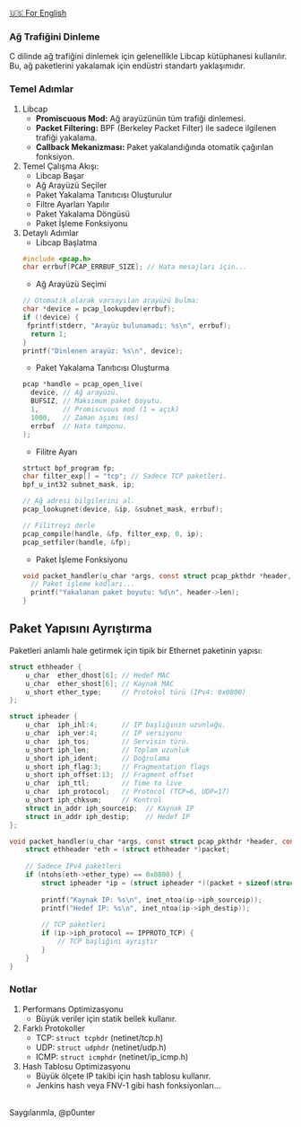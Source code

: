 <a href="https://github.com/trycatchh/protecton_defender/blob/documents/English/Listen%20Network%20Traffic.md">🇺🇸 For English</a>

### Ağ Trafiğini Dinleme
C dilinde ağ trafiğini dinlemek için gelenellikle Libcap kütüphanesi kullanılır. Bu, ağ paketlerini yakalamak için endüstri standartı yaklaşımıdır.

### Temel Adımlar
1. Libcap
   - **Promiscuous Mod:** Ağ arayüzünün tüm trafiği dinlemesi.
   - **Packet Filtering:** BPF (Berkeley Packet Filter) ile sadece ilgilenen trafiği yakalama.
   - **Callback Mekanizması:** Paket yakalandığında otomatik çağırılan fonksiyon.
2. Temel Çalışma Akışı:
   - Libcap Başar
   - Ağ Arayüzü Seçiler
   - Paket Yakalama Tanıtıcısı Oluşturulur
   - Filtre Ayarları Yapılır
   - Paket Yakalama Döngüsü
   - Paket İşleme Fonksiyonu
3. Detaylı Adımlar
   - Libcap Başlatma
   ```c
   #include <pcap.h>
   char errbuf[PCAP_ERRBUF_SIZE]; // Hata mesajları için...
   ```
   - Ağ Arayüzü Seçimi
   ```c
   // Otomatik olarak varsayılan arayüzü bulma:
   char *device = pcap_lookupdev(errbuf);
   if (!device) {
    fprintf(stderr, "Arayüz bulunamadı: %s\n", errbuf);
     return 1;
   }
   printf("Dinlenen arayüz: %s\n", device); 
   ```
   - Paket Yakalama Tanıtıcısı Oluşturma
   ```c
   pcap *handle = pcap_open_live(
     device, // Ağ arayüzü.
     BUFSIZ, // Maksimum paket boyutu.
     1,      // Promiscuous mod (1 = açık)
     1000,   // Zaman aşımı (ms)
     errbuf  // Hata tamponu.
   );
   ```
   - Filitre Ayarı
   ```c
   strtuct bpf_program fp;
   char filter_exp[] = "tcp"; // Sadece TCP paketleri.
   bpf_u_int32 subnet_mask, ip;

   // Ağ adresi bilgilerini al.
   pcap_lookupnet(device, &ip, &subnet_mask, errbuf);

   // Filitreyi derle
   pcap_compile(handle, &fp, filter_exp, 0, ip);
   pcap_setfiler(handle, &fp);
   ```
   - Paket İşleme Fonksiyonu
   ```c
   void packet_handler(u_char *args, const struct pcap_pkthdr *header, const u_char *packet) {
     // Paket işleme kodları...
     printf("Yakalanan paket boyutu: %d\n", header->len);
   }
   ```

## Paket Yapısını Ayrıştırma
Paketleri anlamlı hale getirmek için tipik bir Ethernet paketinin yapısı:
```c
struct ethheader {
    u_char  ether_dhost[6]; // Hedef MAC
    u_char  ether_shost[6]; // Kaynak MAC
    u_short ether_type;     // Protokol türü (IPv4: 0x0800)
};

struct ipheader {
    u_char  iph_ihl:4;      // IP başlığının uzunluğu.
    u_char  iph_ver:4;      // IP versiyonu
    u_char  iph_tos;        // Servisin türü.
    u_short iph_len;        // Toplam uzunluk
    u_short iph_ident;      // Doğrulama
    u_short iph_flag:3;     // Fragmentation flags
    u_short iph_offset:13;  // Fragment offset
    u_char  iph_ttl;        // Time to live
    u_char  iph_protocol;   // Protocol (TCP=6, UDP=17)
    u_short iph_chksum;     // Kontrol
    struct in_addr iph_sourceip;  // Kaynak IP
    struct in_addr iph_destip;    // Hedef IP
};

void packet_handler(u_char *args, const struct pcap_pkthdr *header, const u_char *packet) {
    struct ethheader *eth = (struct ethheader *)packet;
    
    // Sadece IPv4 paketleri
    if (ntohs(eth->ether_type) == 0x0800) {
        struct ipheader *ip = (struct ipheader *)(packet + sizeof(struct ethheader));
        
        printf("Kaynak IP: %s\n", inet_ntoa(ip->iph_sourceip));
        printf("Hedef IP: %s\n", inet_ntoa(ip->iph_destip));
        
        // TCP paketleri
        if (ip->iph_protocol == IPPROTO_TCP) {
            // TCP başlığını ayrıştır
        }
    }
}
```

### Notlar
1. Performans Optimizasyonu
   - Büyük veriler için statik bellek kullanır.
2. Farklı Protokoller
   - TCP: ```struct tcphdr``` (netinet/tcp.h)
   - UDP: ```struct udphdr``` (netinet/udp.h)
   - ICMP: ```struct icmphdr``` (netinet/ip_icmp.h)
3. Hash Tablosu Optimizasyonu
   - Büyük ölçete IP takibi için hash tablosu kullanır.
   - Jenkins hash veya FNV-1 gibi hash fonksiyonları...
  
<br>Saygılarımla, @p0unter 
